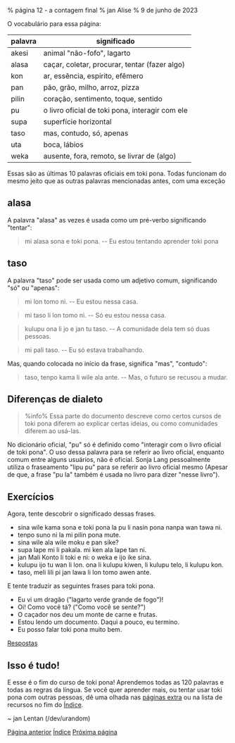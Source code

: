 % página 12 - a contagem final
% jan Alise
% 9 de junho de 2023

O vocabulário para essa página:

| palavra | significado                                     |
|---------|-------------------------------------------------|
| akesi   | animal "não-fofo", lagarto                      |
| alasa   | caçar, coletar, procurar, tentar (fazer algo)   |
| kon     | ar, essência, espírito, efêmero                 |
| pan     | pão, grão, milho, arroz, pizza                  |
| pilin   | coração, sentimento, toque, sentido             |
| pu      | o livro oficial de toki pona, interagir com ele |
| supa    | superfície horizontal                           |
| taso    | mas, contudo, só, apenas                        |
| uta     | boca, lábios                                    |
| weka    | ausente, fora, remoto, se livrar de (algo)      |

Essas são as últimas 10 palavras oficiais em toki pona. Todas funcionam do
mesmo jeito que as outras palavras mencionadas antes, com uma exceção

## alasa

A palavra "alasa" as vezes é usada como um pré-verbo significando "tentar":

> mi alasa sona e toki pona. -- Eu estou tentando aprender toki pona

## taso

A palavra "taso" pode ser usada como um adjetivo comum, significando "só" ou
"apenas":

> mi lon tomo ni. -- Eu estou nessa casa.

> mi taso li lon tomo ni. -- Só eu estou nessa casa.

> kulupu ona li jo e jan tu taso. -- A comunidade dela tem só duas pessoas.

> mi pali taso. -- Eu só estava trabalhando.

Mas, quando colocada no início da frase, significa "mas", "contudo":

> taso, tenpo kama li wile ala ante. -- Mas, o futuro se recusou a mudar.

## Diferenças de dialeto

> %info%
> Essa parte do documento descreve como certos cursos de toki pona diferem ao
> explicar certas ideias, ou como comunidades diferem ao usá-las.

No dicionário oficial, "pu" só é definido como "interagir com o livro oficial
de toki pona". O uso dessa palavra para se referir ao livro oficial, enquanto
comum entre alguns usuários, não é oficial. Sonja Lang pessoalmente utiliza o
fraseamento "lipu pu" para se referir ao livro oficial mesmo (Apesar de que, a
frase "pu la" também é usada no livro para dizer "nesse livro").

## Exercícios

Agora, tente descobrir o significado dessas frases.

* sina wile kama sona e toki pona la pu li nasin pona nanpa wan tawa ni.
* tenpo suno ni la mi pilin pona mute.
* sina wile ala wile moku e pan sike?
* supa lape mi li pakala. mi ken ala lape tan ni.
* jan Mali Konto li toki e ni: o weka e ijo ike sina.
* kulupu ijo tu wan li lon. ona li kulupu kiwen, li kulupu telo, li kulupu kon.
* taso, meli lili pi jan lawa li lon tomo awen ante.

E tente traduzir as seguintes frases para toki pona.

* Eu vi um dragão ("lagarto verde grande de fogo")!
* Oi! Como você tá? ("Como você se sente?")
* O caçador nos deu um monte de carne e frutas.
* Estou lendo um documento. Daqui a pouco, eu termino.
* Eu posso falar toki pona muito bem.

[Respostas](pt_answers.html#p12)

## Isso é tudo!

E esse é o fim do curso de toki pona! Aprendemos todas as 120 palavras e todas
as regras da língua. Se você quer aprender mais, ou tentar usar toki pona com
outras pessoas, dê uma olhada nas [páginas extra](pt_x1.html) ou na lista de
recursos no fim do [Índice](pt_index.html).

~ jan Lentan (/dev/urandom)

[Página anterior](pt_11.html) [Índice](pt_index.html) [Próxima página](pt_13.html)
